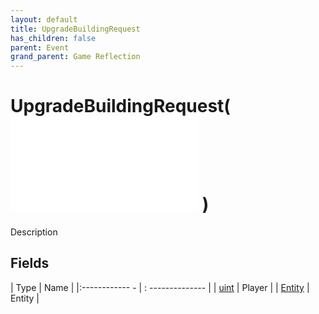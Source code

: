 ```yaml
---
layout: default
title: UpgradeBuildingRequest
has_children: false
parent: Event
grand_parent: Game Reflection
---
```

# UpgradeBuildingRequest( ![ EntityEventBase ](game-reflection/events/entity_event_base.md) )
Description 

## Fields
| Type | Name |
|:------------ - | : -------------- |
| [uint](game-reflection/components/uint.md) | Player |
| [Entity](game-reflection/classes/entity.md) | Entity |
